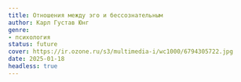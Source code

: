 ```yaml
---
title: Отношения между эго и бессознательным
author: Карл Густав Юнг
genre:
- психология
status: future
cover: https://ir.ozone.ru/s3/multimedia-i/wc1000/6794305722.jpg
date: 2025-01-18
headless: true
---
```



